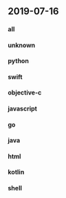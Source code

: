 ## 2019-07-16

#### all

#### unknown

#### python

#### swift

#### objective-c

#### javascript

#### go

#### java

#### html

#### kotlin

#### shell
